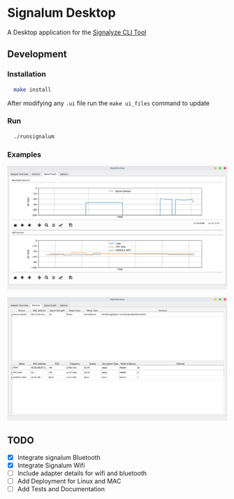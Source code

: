 # Signalum Desktop

A Desktop application for the [Signalyze CLI Tool](https://github.com/bisoncorps/signalum)

## Development

### Installation

```bash
  make install
```

After modifying any `.ui` file run the `make ui_files` command to update

### Run

```bash
  ./runsignalum
```

### Examples

![Signal-Graph](assets/signal-graph.png)

![Devices](assets/devices.png)

## TODO

- [x] Integrate signalum Bluetooth
- [x] Integrate Signalum Wifi
- [ ] Include adapter details for wifi and bluetooth
- [ ] Add Deployment for Linux and MAC
- [ ] Add Tests and Documentation
